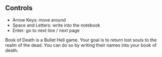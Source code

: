 ## Controls

- Arrow Keys: move around
- Space and Letters: write into the notebook
- Enter: go to next line / next page

Book of Death is a Bullet Hell game. Your goal is to return lost souls to the realm of the dead. You can do so by writing their names into your book of death.